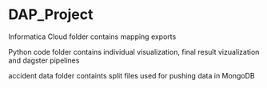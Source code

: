 # DAP_Project

Informatica Cloud folder contains mapping exports

Python code folder contains individual visualization, final result vizualization and dagster pipelines

accident data folder containts split files used for pushing data in MongoDB
